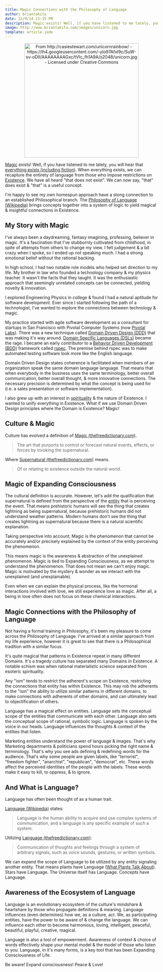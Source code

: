 ```yaml
---
title: Magic Connections with the Philosophy of Language
author: briantakita
date: 12/9/14 11:15 PM
description: Magic exists! Well, if you have listened to me lately, you will hear that everything exists (including fiction). When everything exists, we can recapture the entirety of language from those who impose restrictions on Existence. We have all heard "that does not exist". We can now say, "that" does exist & "that" is a useful concept.
image: http://www.briantakita.com/images/unicorn.jpg
template: article.jade
---
```


<p style="text-align: center; display: block;"><img src="/images/unicorn.jpg" alt="From http://casiestewart.com/unicornrainbow/ - https://lh4.googleusercontent.com/-ylo97AfxI9c/SuW-sv-oDII/AAAAAAAAGxc/tVIc_fh1A9A/s2048/unicorn.jpg - Licensed under Creative Commons" style="width: 376px; display: inline;">
</p>

<a href="https://github.com/btakita/philosophy/blob/master/src/magic.md" target="_blank">Magic</a> exists! Well, if you have listened to me lately, you will hear that <a href="https://github.com/btakita/philosophy/blob/master/src/exist.md" target="_blank">everything exists (including fiction)</a>. When everything exists, we can recapture the entirety of language from those who impose restrictions on <a href="https://github.com/btakita/philosophy/blob/master/src/existence.md" target="_blank">Existence</a>. We have all heard "that does not exist". We can now say, "that" does exist & "that" is a useful concept.

I'm happy to see my own homespun approach have a stong connection to an established Philosophical branch. The <a href="http://en.wikipedia.org/wiki/Philosophy_of_language" target="_blank">Philosophy of Language (Wikipedia)</a> brings concepts together into a system of logic to yield magical & insightful connections in Existence.

<span class="more"></span>

## My Story with Magic

I've always been a daydreaming, fantasy imagining, professing, believer in magic. It's a fascination that I've stubbornly cultivated from childhood, in spite of attempts from others to change my view. I felt judgement & a bit crazy when I spoke, so I ended up not speaking much. I had a strong emotional belief without the rational backing.

In high school, I had two notable role models who helped set direction to my life. My brother in law who founded a technology company & my physics teacher. It wasn't the facts that they taught. It was the enthusiastic approach that seemingly unrelated concepts can be connected, yielding novelty & innovation.

I explored Engineering Physics in college & found I had a natural aptitude for software development. Ever since I started following the path of a technologist, I've wanted to explore the connections between technology & magic.

My practice started with agile software development as a consultant for startups in San Francisco with Pivotal Computer Systems (now <a href="http://pivotallabs.com/author/brian/" target="_blank">Pivotal Labs</a>). There was a new technique called <a href="http://en.wikipedia.org/wiki/Domain-driven_design" target="_blank">Domain Driven Design (DDD)</a> that was making it's way around. <a href="http://en.wikipedia.org/wiki/Domain-specific_language" target="_blank">Domain Specific Languages (DSLs)</a> became the rage. I became an early contributor to a <a href="http://en.wikipedia.org/wiki/Behavior-driven_development" target="_blank">Behavior Driven Development (BDD)</a> framework called <a href="http://old.rspec.info/community/" target="_blank">rspec</a>. The premise behind rspec was to make automated testing software look more like the English language.

Domain Driven Design states coherence is facilitated when members of an organization speak the same domain language language. That means that when everybody in the business uses the same terminology, better overall communication, better overall thought, & more innovative connections. The necessary precision is determined by what the concept is being used for (i.e. a sales presentation or software implementation).

I also grew up with an interest in <a href="https://github.com/btakita/philosophy/blob/master/src/spirituality.md" target="_blank">spirituality</a> & the nature of Existence. I wanted to unify everything in Existence. What if we use Domain Driven Design principles where the Domain is Existence? Magic!

## Culture & Magic

Culture has evolved a definition of <a href="http://www.thefreedictionary.com/magic" target="_blank">Magic (thefreedictionary.com)</a>.

> The art that purports to control or forecast natural events, effects, or forces by invoking the supernatural.

Where <a href="http://www.thefreedictionary.com/supernatural" target="_blank">Supernatural (thefreedictionary.com)</a> means.

> Of or relating to existence outside the natural world.

## Magic of Expanding Consciousness

The cultural definition is accurate. However, let's add the qualification that supernatural is defined from the perspective of the <a href="https://github.com/btakita/philosophy/blob/master/src/exist.md" target="_blank">entity</a> that is perceiving the event. That means prehistoric humans will see the thing that creates lightning as being supernatural, because prehistoric humans did not understand weather patterns. Modern humans don't see the thing that creates lightning as supernatural because there is a natural scientific explanation.

Taking perspective into account; Magic is the phenomenon that cannot be accurately and/or precisely explained by the context of the entity perceiving the phenomenon.

This means magic is the awareness & abstraction of the unexplained phenomenon. Magic is tied to Expanding Consciousness, as we attempt to understand the phenomenon. That does not mean we can't enjoy magic. Magic is motivated by the mystery & wonder as we interact with the unexplained (and unexplainable).

Even when we can explain the physical process, like the hormonal interactions involved with love, we still experience love as magic. After all, a being in love often does not focus on these chemical interactions.

## Magic Connections with the Philosophy of Language

Not having a formal training in Philosophy, it's been my pleasure to come across the Philosophy of Language. I've arrived at a similar approach from my life experience, however it is great to see that there is a Philosophical tradition with a similar focus.

It's quite magical that patterns in Existence repeat in many different Domains. It's a tragedy culture has separated many Domains in Existence. A notable schism was when rational materialistic science separated from esoteric spirituality.

Any "ism" tends to restrict the adherent's scope on Existence, restricting the connections that entity has within Existence. This may rob the adherents to the "ism" the ability to utilize similar patterns in different domains, to make connections with adherents of other domains, and can ultimately lead to objectification of others.

Language has a magical effect on entities. Language sets the conceptual scope of the entities that communicate with each other. Language also sets the conceptual scope of rational, symbolic logic. Language is spoken by the voice in our heads. Language influences the thoughts & context of the entities that listen.

Marketing entities understand the power of language & images. That's why Marketing departments & politicians spend hours picking the right name & terminology. That's why you see ads defining & redefining words for the audience. That's why some people are given labels, like "terrorist", "freedom fighter", "anarchist", "republican", "democrat", etc. These words affect the perceived identities of the people with the labels. These words make it easy to kill, to oppress, & to ignore.

## And What is Language?

Language has often been thought of as a human trait.

<a href="http://en.wikipedia.org/wiki/Language" target="_blank">Language (Wikipedia)</a> states:

> Language is the human ability to acquire and use complex systems of communication, and a language is any specific example of such a system.

Utilizing <a href="http://thefreedictionary.com/language" target="_blank">Language (thefreedictionary.com)</a>:

> Communication of thoughts and feelings through a system of arbitrary signals, such as voice sounds, gestures, or written symbols.

We can expand the scope of Language to be utilized by any entity signaling another entity. That means plants have Language (<a href="http://www.pbs.org/wnet/nature/what-plants-talk-about-video-full-episode/8243/" target="_blank">What Plants Talk About</a>). Stars have Language. The Universe itself has Language. Concepts have Language.

## Awareness of the Ecosystem of Language

Language is an evolutionary ecosystem of the culture's mindshare & heartshare by those who propagate definitions & meaning. Language influences (even determines) how we, as a culture, act. We, as participating entities, have the power to be aware of & change the language. We can influence each other to become harmonious, loving, intelligent, peaceful, beautiful, playful, creative, magical.

Language is also a tool of empowerment. Awareness of context & choice of words effectively shape your mental model & the model of those who listen to you. Language, in it's many forms, is a key tool that has been Expanding Consciousness of Life.

Be aware! Expand consciousness! Peace & Love!
